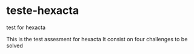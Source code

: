 # teste-hexacta
test for hexacta

This is the test assesment for hexacta
It consist on four challenges to be solved

